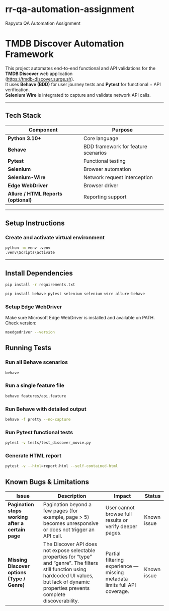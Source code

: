 # rr-qa-automation-assignment
Rapyuta QA Automation Assignment

# TMDB Discover Automation Framework

This project automates end-to-end functional and API validations for the **TMDB Discover** web application  
(https://tmdb-discover.surge.sh).  
It uses **Behave (BDD)** for user journey tests and **Pytest** for functional + API verification.  
**Selenium Wire** is integrated to capture and validate network API calls.

---

## Tech Stack

| Component | Purpose |
|------------|----------|
| **Python 3.10+** | Core language |
| **Behave** | BDD framework for feature scenarios |
| **Pytest** | Functional testing |
| **Selenium** | Browser automation |
| **Selenium-Wire** | Network request interception |
| **Edge WebDriver** | Browser driver |
| **Allure / HTML Reports (optional)** | Reporting support |

---

## Setup Instructions

### Create and activate virtual environment
```bash
python -m venv .venv
.venv\Scripts\activate 
```
---

## Install Dependencies
```bash
pip install -r requirements.txt

pip install behave pytest selenium selenium-wire allure-behave
````

### Setup Edge WebDriver
Make sure Microsoft Edge WebDriver is installed and available on PATH.
Check version:
```bash
msedgedriver --version
```

## Running Tests
### Run all Behave scenarios
```bash
behave
```

### Run a single feature file
```bash
behave features/api.feature
```

### Run Behave with detailed output
```bash
behave -f pretty --no-capture
```

### Run Pytest functional tests
```bash
pytest -v tests/test_discover_movie.py
```

### Generate HTML report
```bash
pytest -v --html=report.html --self-contained-html
```

## Known Bugs & Limitations

| **Issue** | **Description** | **Impact** | **Status** |
|------------|-----------------|-------------|-------------|
| **Pagination stops working after a certain page** | Pagination beyond a few pages (for example, page > 5) becomes unresponsive or does not trigger an API call. | User cannot browse full results or verify deeper pages. | Known issue |
| **Missing Discover options (Type / Genre)** | The Discover API does not expose selectable properties for “type” and “genre”. The filters still function using hardcoded UI values, but lack of dynamic properties prevents complete discoverability. | Partial filtering experience — missing metadata limits full API coverage. | Known issue |

